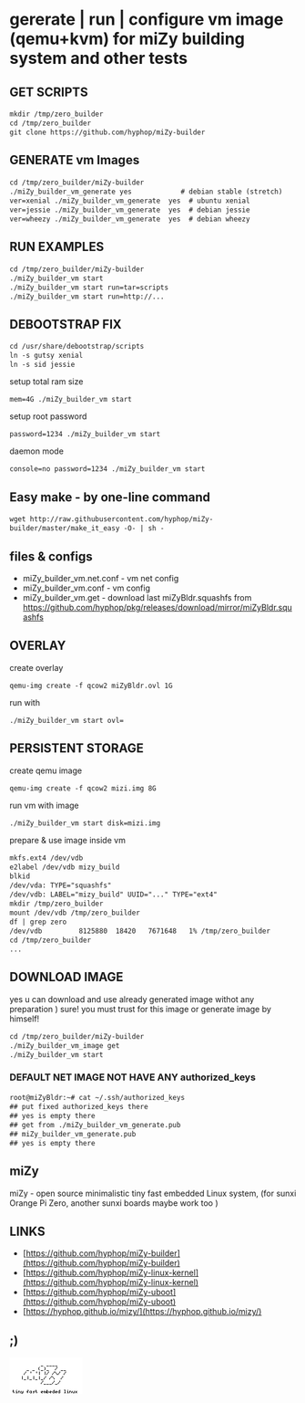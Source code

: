 #  gererate | run | configure vm image (qemu+kvm) for miZy building system and other tests

## GET SCRIPTS
    
    mkdir /tmp/zero_builder
    cd /tmp/zero_builder
    git clone https://github.com/hyphop/miZy-builder

## GENERATE vm Images

    cd /tmp/zero_builder/miZy-builder
    ./miZy_builder_vm_generate yes			  # debian stable (stretch)
	ver=xenial ./miZy_builder_vm_generate  yes  # ubuntu xenial
	ver=jessie ./miZy_builder_vm_generate  yes  # debian jessie
	ver=wheezy ./miZy_builder_vm_generate  yes  # debian wheezy

## RUN EXAMPLES
    
    cd /tmp/zero_builder/miZy-builder
    ./miZy_builder_vm start
    ./miZy_builder_vm start run=tar=scripts
    ./miZy_builder_vm start run=http://...

## DEBOOTSTRAP FIX

	cd /usr/share/debootstrap/scripts
	ln -s gutsy xenial
	ln -s sid jessie

setup total ram size

    mem=4G ./miZy_builder_vm start

setup root password 

    password=1234 ./miZy_builder_vm start

daemon mode 

    console=no password=1234 ./miZy_builder_vm start

## Easy make - by one-line command

    wget http://raw.githubusercontent.com/hyphop/miZy-builder/master/make_it_easy -O- | sh -

## files & configs

* miZy_builder_vm.net.conf	- vm net config
* miZy_builder_vm.conf		- vm config
* miZy_builder_vm.get		- download last miZyBldr.squashfs from 
    https://github.com/hyphop/pkg/releases/download/mirror/miZyBldr.squashfs

## OVERLAY

create overlay

    qemu-img create -f qcow2 miZyBldr.ovl 1G

run with 

    ./miZy_builder_vm start ovl=

## PERSISTENT STORAGE

create qemu image

    qemu-img create -f qcow2 mizi.img 8G

run vm with image

    ./miZy_builder_vm start disk=mizi.img

prepare & use image inside vm

    mkfs.ext4 /dev/vdb
    e2label /dev/vdb mizy_build
    blkid 
	/dev/vda: TYPE="squashfs"
	/dev/vdb: LABEL="mizy_build" UUID="..." TYPE="ext4"
    mkdir /tmp/zero_builder
    mount /dev/vdb /tmp/zero_builder
    df | grep zero
	/dev/vdb         8125880  18420   7671648   1% /tmp/zero_builder
    cd /tmp/zero_builder
    ...

## DOWNLOAD IMAGE

yes u can download and use already generated image withot any preparation )
sure! you must trust for this image or generate image by himself!

    cd /tmp/zero_builder/miZy-builder
    ./miZy_builder_vm_image get
    ./miZy_builder_vm start

### DEFAULT NET IMAGE NOT HAVE ANY authorized_keys

    root@miZyBldr:~# cat ~/.ssh/authorized_keys 
    ## put fixed authorized_keys there
    ## yes is empty there
    ## get from ./miZy_builder_vm_generate.pub
    ## miZy_builder_vm_generate.pub
    ## yes is empty there

## miZy 
 
miZy - open source minimalistic tiny fast embedded Linux system, (for sunxi Orange Pi Zero, another sunxi boards maybe work too )

## LINKS

- [https://github.com/hyphop/miZy-builder](https://github.com/hyphop/miZy-builder)
- [https://github.com/hyphop/miZy-linux-kernel](https://github.com/hyphop/miZy-linux-kernel)
- [https://github.com/hyphop/miZy-uboot](https://github.com/hyphop/miZy-uboot)
- [https://hyphop.github.io/mizy/](https://hyphop.github.io/mizy/)

## ;)

![miZy](pics/miZy.logo.bw128x64x2.png)
